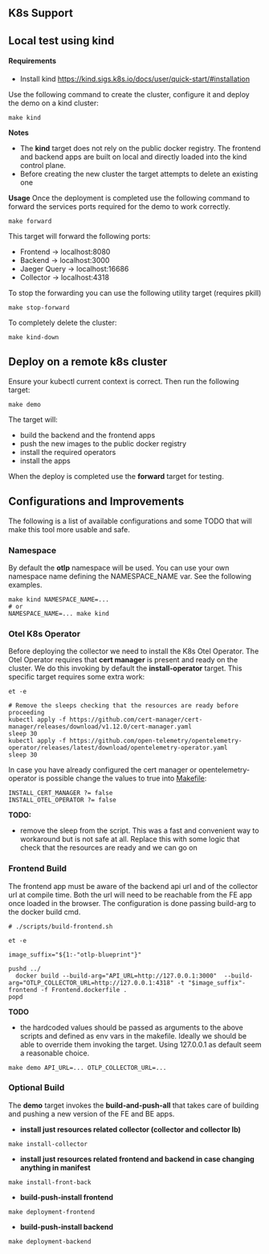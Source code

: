 ## K8s Support

## Local test using kind

#### Requirements

* Install kind https://kind.sigs.k8s.io/docs/user/quick-start/#installation

Use the following command to create the cluster, configure it and deploy the demo on a kind cluster:

```shell
make kind
```
**Notes**

* The **kind** target does not rely on the public docker registry. The frontend and backend apps are built on local and directly loaded into the kind control plane.
* Before creating the new cluster the target attempts to delete an existing one

**Usage**
Once the deployment is completed use the following command to forward the services ports required for the demo to work correctly.

```shell
make forward
```
This target will forward the following ports:

* Frontend -> localhost:8080
* Backend -> localhost:3000
* Jaeger Query -> localhost:16686
* Collector -> localhost:4318

To stop the forwarding you can use the following utility target (requires pkill)

```shell
make stop-forward
```

To completely delete the cluster:

```shell
make kind-down
```

## Deploy on a remote k8s cluster

Ensure your kubectl current context is correct. Then run the following target:

```shell
make demo
```

The target will: 

* build the backend and the frontend apps
* push the new images to the public docker registry
* install the required operators 
* install the apps

When the deploy is completed use the **forward** target for testing.



## Configurations and Improvements

The following is a list of available configurations and some TODO that will make this tool more usable and safe.

### Namespace

By default the **otlp** namespace will be used. You can use your own namespace name defining the NAMESPACE_NAME var. See the following examples.

```shell
make kind NAMESPACE_NAME=...
# or
NAMESPACE_NAME=... make kind 
```

### Otel K8s Operator

Before deploying the collector we need to install the K8s Otel Operator. The Otel Operator requires that **cert manager** is present and ready on the cluster.
We do this invoking by default the **install-operator** target.
This specific target requires some extra work:

```shell
et -e

# Remove the sleeps checking that the resources are ready before proceeding
kubectl apply -f https://github.com/cert-manager/cert-manager/releases/download/v1.12.0/cert-manager.yaml
sleep 30
kubectl apply -f https://github.com/open-telemetry/opentelemetry-operator/releases/latest/download/opentelemetry-operator.yaml
sleep 30
```
In case you have already configured the cert manager or opentelemetry-operator is possible change the values to true into [Makefile](./Makefile):
```shell
INSTALL_CERT_MANAGER ?= false
INSTALL_OTEL_OPERATOR ?= false
```
**TODO:**
* remove the sleep from the script. This was a fast and convenient way to workaround but is not safe at all. Replace this with some logic that check that the resources are ready and we can go on

### Frontend Build

The frontend app must be aware of the backend api url and of the collector url at compile time. Both the url will need to be reachable from the FE app once loaded in the browser.
The configuration is done passing build-arg to the docker build cmd.

```shell
# ./scripts/build-frontend.sh

et -e

image_suffix="${1:-"otlp-blueprint"}"

pushd ../
  docker build --build-arg="API_URL=http://127.0.0.1:3000"  --build-arg="OTLP_COLLECTOR_URL=http://127.0.0.1:4318" -t "$image_suffix"-frontend -f Frontend.dockerfile .
popd

```
**TODO**

* the hardcoded values should be passed as arguments to the above scripts and defined as env vars in the makefile. Ideally we should be able to override them invoking the target. Using 127.0.0.1 as default 
seem a reasonable choice.

```shell
make demo API_URL=... OTLP_COLLECTOR_URL=...
```

### Optional Build

The **demo** target invokes the **build-and-push-all** that takes care of building and pushing a new version of the FE and BE apps. 

- **install just resources related collector (collector and collector lb)**
```
make install-collector
```

- **install just resources related frontend and backend in case changing anything in manifest**
```
make install-front-back
```

- **build-push-install frontend**
````
make deployment-frontend
````

- **build-push-install backend**
```
make deployment-backend
```

